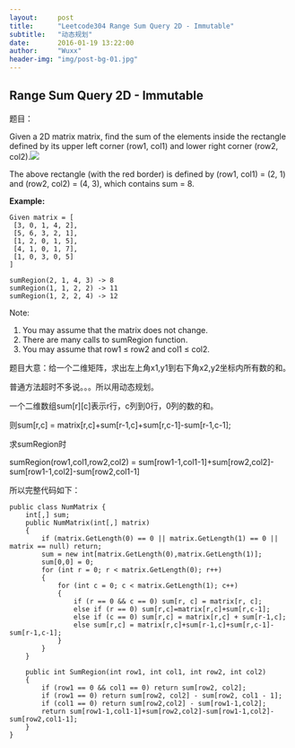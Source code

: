 ```yaml
---
layout:     post
title:      "Leetcode304 Range Sum Query 2D - Immutable"
subtitle:   "动态规划"
date:       2016-01-19 13:22:00
author:     "Wuxx"
header-img: "img/post-bg-01.jpg"
---
```


## Range Sum Query 2D - Immutable ##

题目：

Given a 2D matrix matrix, find the sum of the elements inside the rectangle defined by its upper left corner (row1, col1) and lower right corner (row2, col2).![](https://leetcode.com/static/images/courses/range_sum_query_2d.png)

The above rectangle (with the red border) is defined by (row1, col1) = (2, 1) and (row2, col2) = (4, 3), which contains sum = 8.

**Example:**

	Given matrix = [
 	 [3, 0, 1, 4, 2],
	 [5, 6, 3, 2, 1],
 	 [1, 2, 0, 1, 5],
 	 [4, 1, 0, 1, 7],
 	 [1, 0, 3, 0, 5]
	]

	sumRegion(2, 1, 4, 3) -> 8
	sumRegion(1, 1, 2, 2) -> 11
	sumRegion(1, 2, 2, 4) -> 12

Note:

1. You may assume that the matrix does not change.
1. There are many calls to sumRegion function.
1. You may assume that row1 ≤ row2 and col1 ≤ col2.

题目大意：给一个二维矩阵，求出左上角x1,y1到右下角x2,y2坐标内所有数的和。

普通方法超时不多说。。。所以用动态规划。

一个二维数组sum[r][c]表示r行，c列到0行，0列的数的和。

则sum[r,c] = matrix[r,c]+sum[r-1,c]+sum[r,c-1]-sum[r-1,c-1];

求sumRegion时

sumRegion(row1,col1,row2,col2) = 
sum[row1-1,col1-1]+sum[row2,col2]-sum[row1-1,col2]-sum[row2,col1-1]

所以完整代码如下：

	public class NumMatrix {
        int[,] sum;
        public NumMatrix(int[,] matrix)
        {
            if (matrix.GetLength(0) == 0 || matrix.GetLength(1) == 0 || matrix == null) return;
            sum = new int[matrix.GetLength(0),matrix.GetLength(1)];
            sum[0,0] = 0;
            for (int r = 0; r < matrix.GetLength(0); r++)
            {
                for (int c = 0; c < matrix.GetLength(1); c++)
                {
                    if (r == 0 && c == 0) sum[r, c] = matrix[r, c];
                    else if (r == 0) sum[r,c]=matrix[r,c]+sum[r,c-1];
                    else if (c == 0) sum[r,c] = matrix[r,c] + sum[r-1,c];
                    else sum[r,c] = matrix[r,c]+sum[r-1,c]+sum[r,c-1]-sum[r-1,c-1];
                }
            }
        }

        public int SumRegion(int row1, int col1, int row2, int col2)
        {
            if (row1 == 0 && col1 == 0) return sum[row2, col2];
            if (row1 == 0) return sum[row2, col2] - sum[row2, col1 - 1];
            if (col1 == 0) return sum[row2,col2] - sum[row1-1,col2];
            return sum[row1-1,col1-1]+sum[row2,col2]-sum[row1-1,col2]-sum[row2,col1-1];
        }
	}